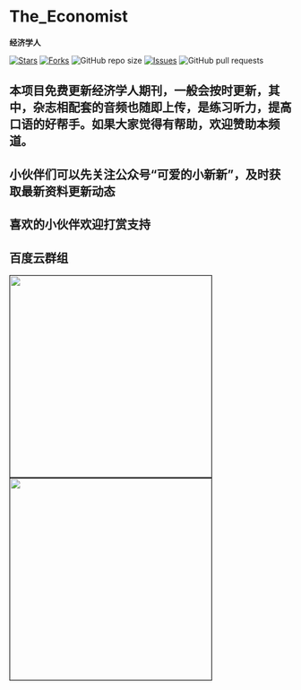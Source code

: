 # The_Economist
**经济学人**

[![Stars](https://img.shields.io/github/stars/joe1206/TheEconomist2021.svg)](https://github.com/joe1206/TheEconomist2021/stargazers)
[![Forks](https://img.shields.io/github/forks/joe1206/TheEconomist2021.svg)](https://github.com/joe1206/TheEconomist2021/network/members)
![GitHub repo size](https://img.shields.io/github/repo-size/joe1206/TheEconomist2021.svg)
[![Issues](https://img.shields.io/github/issues/joe1206/TheEconomist2021.svg)]()
![GitHub pull requests](https://img.shields.io/github/issues-pr/joe1206/TheEconomist2021.svg)

##   本项目免费更新经济学人期刊，一般会按时更新，其中，杂志相配套的音频也随即上传，是练习听力，提高口语的好帮手。如果大家觉得有帮助，欢迎赞助本频道。

## 小伙伴们可以先关注公众号“可爱的小新新”，及时获取最新资料更新动态
## 喜欢的小伙伴欢迎打赏支持
 ## 百度云群组
 
<img src="http://r.photo.store.qq.com/psc?/V14dbodi031bED/45NBuzDIW489QBoVep5mcdmMU5cgc2H*rPYa5UHwQGSYaswZlz7n6*qKQEWQMipMq3BWiThfrbpSznUy0zIXqYo1B1H3AVFvFPBNcNZJbGM!/r,size_16,color_FFFFFF,t_70" width="360" border="1px"/>

<img src="http://m.qpic.cn/psc?/V14dbodi031bED/A5hOE6*rc9U8eSRlr1H24nfIqf5hlTfxQJc7uO8WcTN.NmwQ7wHWD1lbJA1XraTtxLR7sV*iiUbzLJvbdVLzsw!!/b&bo=OAS6BQAAAAARB7M!&rf=viewer_4&t=5/watermark,type_ZmFuZ3poZW5naGVpdGk,shadow_10,text_aHR0cHM6Ly9ibG9nLmNzZG4ubmV0L2Jib3lmZWl5dQ==,size_16,color_FFFFFF,t_70" width="360" border="1px"/>


